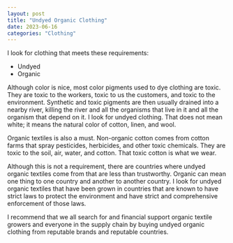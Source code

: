 ```yaml
---
layout: post
title: "Undyed Organic Clothing"
date: 2023-06-16
categories: "Clothing"
---
```


I look for clothing that meets these requirements:

* Undyed
* Organic

Although color is nice, most color pigments used to dye clothing are toxic. They are toxic to the workers, toxic to us the customers, and toxic to the environment. Synthetic and toxic pigments are then usually drained into a nearby river, killing the river and all the organisms that live in it and all the organism that depend on it. I look for undyed clothing. That does not mean white; it means the natural color of cotton, linen, and wool.

Organic textiles is also a must. Non-organic cotton comes from cotton farms that spray pesticides, herbicides, and other toxic chemicals. They are toxic to the soil, air, water, and cotton. That toxic cotton is what we wear.

Although this is not a requirement, there are countries where undyed organic textiles come from that are less than trustworthy. Organic can mean one thing to one country and another to another country. I look for undyed organic textiles that have been grown in countries that are known to have strict laws to protect the environment and have strict and comprehensive enforcement of those laws.

I recommend that we all search for and financial support organic textile growers and everyone in the supply chain by buying undyed organic clothing from reputable brands and reputable countries.